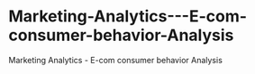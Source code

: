 # Marketing-Analytics---E-com-consumer-behavior-Analysis
Marketing Analytics - E-com consumer behavior Analysis
